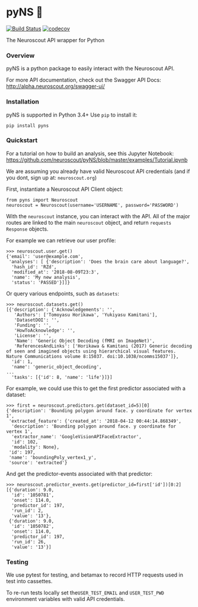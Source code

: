 # pyNS 🌲
[![Build Status](https://travis-ci.org/neuroscout/pyNS.svg?branch=master)](https://travis-ci.org/neuroscout/pyns)
[![codecov](https://codecov.io/gh/neuroscout/pyns/branch/master/graph/badge.svg)](https://codecov.io/gh/neuroscout/pyns)

The Neuroscout API wrapper for Python

### Overview
pyNS is a python package to easily interact with the Neuroscout API.

For more API documentation, check out the Swagger API Docs: http://alpha.neuroscout.org/swagger-ui/

### Installation
pyNS is supported in Python 3.4+
Use `pip` to install it:

    pip install pyns

### Quickstart
For a tutorial on how to build an analysis, see this Jupyter Notebook: https://github.com/neuroscout/pyNS/blob/master/examples/Tutorial.ipynb

We are assuming you already have valid Neuroscout API credentials (and if you dont, sign up at: `neuroscout.org`)

First, instantiate a Neuroscout API Client object:

    from pyns import Neuroscout
    neuroscout = Neuroscout(username='USERNAME', password='PASSWORD')

With the `neuroscout` instance, you can interact with the API. All of the major routes are linked to the main `neuroscout` object,
and return `requests` `Response` objects.

For example we can retrieve our user profile:

    >>> neuroscout.user.get()
    {'email': 'user@example.com',
     'analyses': [ {'description': 'Does the brain care about language?',
      'hash_id': 'RZd',
      'modified_at': '2018-08-09T23:3',
      'name': 'My new analysis',
      'status': 'PASSED'}]]}

Or query various endpoints, such as `datasets`:

    >>> neuroscout.datasets.get()
    [{'description': {'Acknowledgements': '',
       'Authors': ['Tomoyasu Horikawa', 'Yukiyasu Kamitani'],
       'DatasetDOI': '',
       'Funding': '',
       'HowToAcknowledge': '',
       'License': '',
       'Name': 'Generic Object Decoding (fMRI on ImageNet)',
       'ReferencesAndLinks': ['Horikawa & Kamitani (2017) Generic decoding of seen and imagined objects using hierarchical visual features. Nature Communications volume 8:15037. doi:10.1038/ncomms15037']},
      'id': 1,
      'name': 'generic_object_decoding',
    ...
      'tasks': [{'id': 8, 'name': 'life'}]}]

For example, we could use this to get the first predictor associated with a dataset:

    >>> first = neuroscout.predictors.get(dataset_id=5)[0]
    {'description': 'Bounding polygon around face. y coordinate for vertex 1',
     'extracted_feature': {'created_at': '2018-04-12 00:44:14.868349',
      'description': 'Bounding polygon around face. y coordinate for vertex 1',
      'extractor_name': 'GoogleVisionAPIFaceExtractor',
      'id': 102,
      'modality': None},
     'id': 197,
     'name': 'boundingPoly_vertex1_y',
     'source': 'extracted'}


And get the predictor-events associated with that predictor:

    >>> neuroscout.predictor_events.get(predictor_id=first['id'])[0:2]
    [{'duration': 9.0,
      'id': '1050781',
      'onset': 114.0,
      'predictor_id': 197,
      'run_id': 2,
      'value': '13'},
     {'duration': 9.0,
      'id': '1050782',
      'onset': 114.0,
      'predictor_id': 197,
      'run_id': 26,
      'value': '13'}]




### Testing
We use pytest for testing, and betamax to record HTTP requests used in test into cassettes.

To re-run tests locally set the`USER_TEST_EMAIL` and `USER_TEST_PWD` environment variables with valid API credentials.

